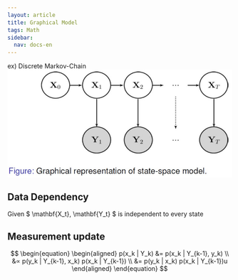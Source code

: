 ```yaml
---
layout: article
title: Graphical Model
tags: Math
sidebar:
  nav: docs-en
---
```


ex) Discrete Markov-Chain
![png](/images/graphical_files/1.jpg)

<!--more-->


## Data Dependency
Given $ \mathbf{X_t}, \mathbf{Y_t} $ is independent to every state
<br>

## Measurement update
$$
\begin{equation}
\begin{aligned}
    p(x_k | Y_k) &= p(x_k | Y_{k-1}, y_k) \\
    &∝ p(y_k | Y_{k-1}, x_k) p(x_k | Y_{k-1}) \\
    &= p(y_k | x_k) p(x_k | Y_{k-1})u
\end{aligned}
\end{equation}
$$
